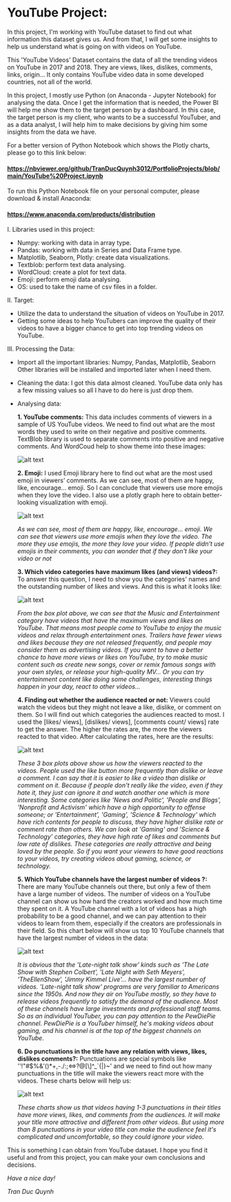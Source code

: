 # YouTube Project:
In this project, I'm working with YouTube dataset to find out what information this dataset gives us. And from that, I will get some insights to help us understand what is going on with videos on YouTube.

This 'YouTube Videos' Dataset contains the data of all the trending videos on YouTube in 2017 and 2018. They are views, likes, dislikes, comments, links, origin... It only contains YouTube video data in some developed countries, not all of the world.

In this project, I mostly use Python (on Anaconda - Jupyter Notebook) for analysing the data. Once I get the information that is needed, the Power BI will help me show them to the target person by a dashboard. In this case, the target person is my client, who wants to be a successful YouTuber, and as a data analyst, I will help him to make decisions by giving him some insights from the data we have.

For a better version of Python Notebook which shows the Plotly charts, please go to this link below:
#### https://nbviewer.org/github/TranDucQuynh3012/PortfolioProjects/blob/main/YouTube%20Project.ipynb
To run this Python Notebook file on your personal computer, please download & install Anaconda: 
#### https://www.anaconda.com/products/distribution

I. Libraries used in this project:
   - Numpy: working with data in array type.
   - Pandas: working with data in Series and Data Frame type.
   - Matplotlib, Seaborn, Plotly: create data visualizations.
   - Textblob: perform text data analysing.
   - WordCloud: create a plot for text data.
   - Emoji: perform emoji data analysing.
   - OS: used to take the name of csv files in a folder.

II. Target: 
   - Utilize the data to understand the situation of videos on YouTube in 2017. 
   - Getting some ideas to help YouTubers can improve the quality of their videos to have a bigger chance to get into top trending videos on YouTube.

III. Processing the Data:
   * Import all the important libraries: Numpy, Pandas, Matplotlib, Seaborn
   Other libraries will be installed and imported later when I need them.
   * Cleaning the data: I got this data almost cleaned. YouTube data only has a few missing values so all I have to do here is just drop them.
   * Analysing data: 

     **1. YouTube comments:** This data includes comments of viewers in a sample of US YouTube videos. We need to find out what are the most words they used to write on their negative and positive comments.
     TextBlob library is used to separate comments into positive and negative comments. And WordCoud help to show theme into these images:
     
      ![alt text](https://github.com/TranDucQuynh3012/Data_Analysis_Project/blob/main/Plot/positivenagative.png)
     

      **2. Emoji:** I used Emoji library here to find out what are the most used emoji in viewers’ comments. As we can see, most of them are happy, like, encourage... emoji. So I can conclude that viewers use more emojis when they love the video. I also use a plotly graph here to obtain better-looking visualization with emoji.
      
      ![alt text](https://github.com/TranDucQuynh3012/Data_Analysis_Project/blob/main/Plot/emoji.png)
      
      *As we can see, most of them are happy, like, encourage... emoji. We can see that viewers use more emojis when they love the video. The more they use emojis, the more they love your video. If people didn’t use emojis in their comments, you can wonder that if they don't like your video or not*

      **3. Which video categories have maximum likes (and views) videos?:** To answer this question, I need to show you the categories' names and the outstanding number of likes and views. And this is what it looks like:

      ![alt text](https://github.com/TranDucQuynh3012/Data_Analysis_Project/blob/main/Plot/likeandview.png)

      *From the box plot above, we can see that the Music and Entertainment category have videos that have the maximum views and likes on YouTube. That means most people come to YouTube to enjoy the music videos and relax through entertainment ones. Trailers have fewer views and likes because they are not released frequently, and people may consider them as advertising videos.
      If you want to have a better chance to have more views or likes on YouTube, try to make music content such as create new songs, cover or remix famous songs with your own styles, or release your high-quality MV... Or you can try entertainment content like doing some challenges, interesting things happen in your day, react to other videos...*

      **4. Finding out whether the audience reacted or not:** Viewers could watch the videos but they might not leave a like, dislike, or comment on them. So I will find out which categories the audiences reacted to most. I used the [likes/ views], [dislikes/ views], [comments count/ views] rate to get the answer. The higher the rates are, the more the viewers reacted to that video. After calculating the rates, here are the results:

      ![alt text](https://github.com/TranDucQuynh3012/Data_Analysis_Project/blob/main/Plot/likerate.png)

      *These 3 box plots above show us how the viewers reacted to the videos. People used the like button more frequently than dislike or leave a comment. I can say that it is easier to like a video than dislike or comment on it. Because if people don't really like the video, even if they hate it, they just can ignore it and watch another one which is more interesting. Some categories like 'News and Politic', 'People and Blogs', 'Nonprofit and Activism' which have a high opportunity to offense someone; or 'Entertainment', 'Gaming', 'Science & Technology' which have rich contents for people to discuss, they have higher dislike rate or comment rate than others.*
      *We can look at 'Gaming' and 'Science & Technology' categories, they have high rate of likes and comments but low rate of dislikes. These categories are really attractive and being loved by the people. So if you want your viewers to have good reactions to your videos, try creating videos about gaming, science, or technology.* 

      **5. Which YouTube channels have the largest number of videos ?:** There are many YouTube channels out there, but only a few of them have a large number of videos. The number of videos on a YouTube channel can show us how hard the creators worked and how much time they spent on it. A YouTube channel with a lot of videos has a high probability to be a good channel, and we can pay attention to their videos to learn from them, especially if the creators are professionals in their field. So this chart below will show us top 10 YouTube channels  that have the largest number of videos in the data:
      
      ![alt text](https://github.com/TranDucQuynh3012/Data_Analysis_Project/blob/main/Plot/topchannel.png)

      *It is obvious that the 'Late-night talk show' kinds such as 'The Late Show with Stephen Colbert', 'Late Night with Seth Meyers', 'TheEllenShow', 'Jimmy Kimmel Live'... have the largest number of videos. 'Late-night talk show' programs are very familiar to Americans since the 1950s. And now they air on YouTube mostly, so they have to release videos frequently to satisfy the demand of the audience. Most of these channels have large investments and professional staff teams. So as an individual YouTuber, you can pay attention to the PewDiePie channel. PewDiePie is a YouTuber himself, he's making videos about gaming, and his channel is at the top of the biggest channels on YouTube.*

      **6. Do punctuations in the title have any relation with views, likes, dislikes comments?:**  Punctuations are special symbols like ''!"#$%&\'()*+,-./:;<=>?@[\\]^_`{|}~' and we need to find out how many punctuations in the title will make the viewers react more with the videos. These charts below will help us:

      ![alt text](https://github.com/TranDucQuynh3012/Data_Analysis_Project/blob/main/Plot/punctuation.png)

      *These charts show us that videos having 1-3 punctuations in their titles have more views, likes, and comments from the audiences. It will make your title more attractive and different from other videos. But using more than 8 punctuations in your video title can make the audience feel it's complicated and uncomfortable, so they could ignore your video.*

This is something I can obtain from YouTube dataset. I hope you find it useful and from this project, you can make your own conclusions and decisions.

*Have a nice day!*

*Tran Duc Quynh*